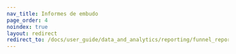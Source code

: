```yaml
---
nav_title: Informes de embudo
page_order: 4
noindex: true
layout: redirect
redirect_to: /docs/user_guide/data_and_analytics/reporting/funnel_reports/
---
```

